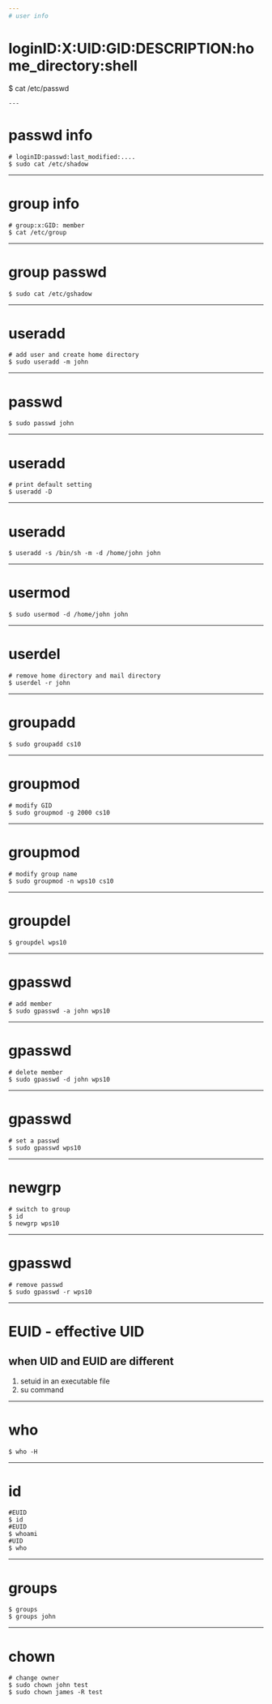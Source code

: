 ```yaml
---
# user info
```
# loginID:X:UID:GID:DESCRIPTION:home_directory:shell
$ cat /etc/passwd
```
---
```

# passwd info
```
# loginID:passwd:last_modified:....
$ sudo cat /etc/shadow
```
---
# group info
```
# group:x:GID: member
$ cat /etc/group
```
---
# group passwd
```
$ sudo cat /etc/gshadow
```
---
# useradd
```
# add user and create home directory
$ sudo useradd -m john
```
---
# passwd
```
$ sudo passwd john
```
---
# useradd
```
# print default setting
$ useradd -D
```
---
# useradd

```
$ useradd -s /bin/sh -m -d /home/john john
```
---
# usermod
```
$ sudo usermod -d /home/john john
```
---
# userdel
```
# remove home directory and mail directory
$ userdel -r john
```
---
# groupadd
```
$ sudo groupadd cs10
```
---
# groupmod
```
# modify GID
$ sudo groupmod -g 2000 cs10
```
---
# groupmod
```
# modify group name
$ sudo groupmod -n wps10 cs10
```
---
# groupdel
```
$ groupdel wps10
```
---
# gpasswd
```
# add member
$ sudo gpasswd -a john wps10
```
---
# gpasswd
```
# delete member
$ sudo gpasswd -d john wps10
```
---
# gpasswd
```
# set a passwd
$ sudo gpasswd wps10
```
---
# newgrp
```
# switch to group
$ id
$ newgrp wps10
```
---
# gpasswd
```
# remove passwd
$ sudo gpasswd -r wps10
```
---
# EUID - effective UID
## when UID and EUID are different
  1. setuid in an executable file
  2. su command
---
# who
```
$ who -H
```
---
# id
```
#EUID
$ id
#EUID
$ whoami
#UID
$ who
```
---
# groups
```
$ groups
$ groups john
```
---
# chown
```
# change owner
$ sudo chown john test
$ sudo chown james -R test
```


